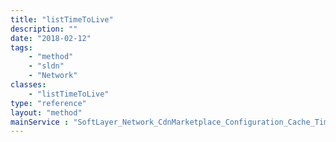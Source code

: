 ```yaml
---
title: "listTimeToLive"
description: ""
date: "2018-02-12"
tags:
    - "method"
    - "sldn"
    - "Network"
classes:
    - "listTimeToLive"
type: "reference"
layout: "method"
mainService : "SoftLayer_Network_CdnMarketplace_Configuration_Cache_TimeToLive"
---
```

